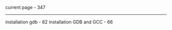 current page		 - 347
______________________________
installation gdb	 - 82
installation GDB and GCC - 66